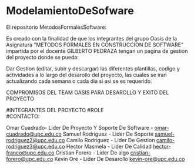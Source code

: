 # ModelamientoDeSofware

El repositorio MetodosFormalesSoftware:

Es creado con la finalidad de que los integrantes del grupo Oasis de la Asignatura "METODOS FORMALES EN CONSTRUCCION DE SOFTWARE" impartida por el docente GILBERTO PEDRAZA tengan un pagina de gestion del proyecto donde se pueda:

Dar Gestion (editar, subir  y descargar) las diferentes plantillas, codigo y actividades a lo largo del desarollo del proyecto, las cuales se iran actualizando cada semana o cada dia si asi se es requerido.









COMPROMISOS DEL TEAM OASIS PARA DESAROLLO Y EXITO DEL PROYECTO















#INTEGRANTES DEL PROYECTO 
#ROLE                                        
#CONTACTO:

Omar Cuadrado- Lider De Proyecto Y Soporte De Software - omar-cuadrado@upc.edu.co
Samuel Rodriguez         - Lider De Soporte                                 samuel-rodriguez2@upc.edu.co
Camilo Rodriguez         - Lider De Gestion                                 camilo-rodriguez3@upc.edu.co
Hector Masmela           - Lider De Calidad                                 hector-franco@upc.edu.co
Cristian Forero          - Lider De algo                                    cristian-forero@upc.edu.co
Kevin Ore                - Lider De Desarollo                               kevin-ore@upc.edu.co

